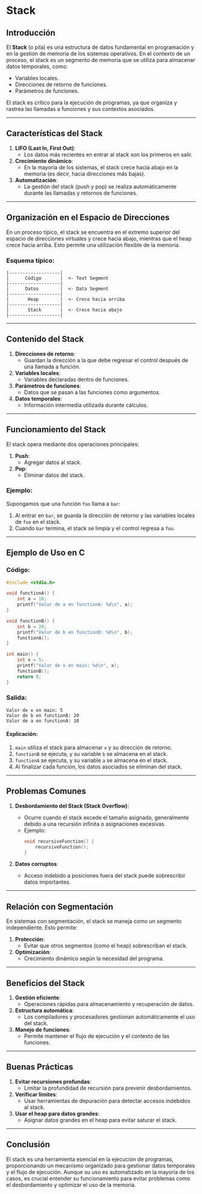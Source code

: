 
# Stack

## Introducción
El **Stack** (o pila) es una estructura de datos fundamental en programación y en la gestión de memoria de los sistemas operativos. En el contexto de un proceso, el stack es un segmento de memoria que se utiliza para almacenar datos temporales, como:
- Variables locales.
- Direcciones de retorno de funciones.
- Parámetros de funciones.

El stack es crítico para la ejecución de programas, ya que organiza y rastrea las llamadas a funciones y sus contextos asociados.

---

## Características del Stack
1. **LIFO (Last In, First Out)**:
   - Los datos más recientes en entrar al stack son los primeros en salir.
2. **Crecimiento dinámico**:
   - En la mayoría de los sistemas, el stack crece hacia abajo en la memoria (es decir, hacia direcciones más bajas).
3. **Automatización**:
   - La gestión del stack (push y pop) se realiza automáticamente durante las llamadas y retornos de funciones.

---

## Organización en el Espacio de Direcciones
En un proceso típico, el stack se encuentra en el extremo superior del espacio de direcciones virtuales y crece hacia abajo, mientras que el heap crece hacia arriba. Esto permite una utilización flexible de la memoria.

### Esquema típico:
```
|-------------------|
|      Código       |  <- Text Segment
|-------------------|
|      Datos        |  <- Data Segment
|-------------------|
|       Heap        |  <- Crece hacia arriba
|-------------------|
|       Stack       |  <- Crece hacia abajo
|-------------------|
```

---

## Contenido del Stack
1. **Direcciones de retorno**:
   - Guardan la dirección a la que debe regresar el control después de una llamada a función.
2. **Variables locales**:
   - Variables declaradas dentro de funciones.
3. **Parámetros de funciones**:
   - Datos que se pasan a las funciones como argumentos.
4. **Datos temporales**:
   - Información intermedia utilizada durante cálculos.

---

## Funcionamiento del Stack
El stack opera mediante dos operaciones principales:
1. **Push**:
   - Agregar datos al stack.
2. **Pop**:
   - Eliminar datos del stack.

### Ejemplo:
Supongamos que una función `foo` llama a `bar`:
1. Al entrar en `bar`, se guarda la dirección de retorno y las variables locales de `foo` en el stack.
2. Cuando `bar` termina, el stack se limpia y el control regresa a `foo`.

---

## Ejemplo de Uso en C
### Código:
```c
#include <stdio.h>

void functionA() {
    int a = 10;
    printf("Valor de a en functionA: %d\n", a);
}

void functionB() {
    int b = 20;
    printf("Valor de b en functionB: %d\n", b);
    functionA();
}

int main() {
    int x = 5;
    printf("Valor de x en main: %d\n", x);
    functionB();
    return 0;
}
```

### Salida:
```
Valor de x en main: 5
Valor de b en functionB: 20
Valor de a en functionA: 10
```

#### Explicación:
1. `main` utiliza el stack para almacenar `x` y su dirección de retorno.
2. `functionB` se ejecuta, y su variable `b` se almacena en el stack.
3. `functionA` se ejecuta, y su variable `a` se almacena en el stack.
4. Al finalizar cada función, los datos asociados se eliminan del stack.

---

## Problemas Comunes
1. **Desbordamiento del Stack (Stack Overflow)**:
   - Ocurre cuando el stack excede el tamaño asignado, generalmente debido a una recursión infinita o asignaciones excesivas.
   - Ejemplo:
     ```c
     void recursiveFunction() {
         recursiveFunction();
     }
     ```

2. **Datos corruptos**:
   - Acceso indebido a posiciones fuera del stack puede sobrescribir datos importantes.

---

## Relación con Segmentación
En sistemas con segmentación, el stack se maneja como un segmento independiente. Esto permite:
1. **Protección**:
   - Evitar que otros segmentos (como el heap) sobrescriban el stack.
2. **Optimización**:
   - Crecimiento dinámico según la necesidad del programa.

---

## Beneficios del Stack
1. **Gestión eficiente**:
   - Operaciones rápidas para almacenamiento y recuperación de datos.
2. **Estructura automática**:
   - Los compiladores y procesadores gestionan automáticamente el uso del stack.
3. **Manejo de funciones**:
   - Permite mantener el flujo de ejecución y el contexto de las funciones.

---

## Buenas Prácticas
1. **Evitar recursiones profundas**:
   - Limitar la profundidad de recursión para prevenir desbordamientos.
2. **Verificar límites**:
   - Usar herramientas de depuración para detectar accesos indebidos al stack.
3. **Usar el heap para datos grandes**:
   - Asignar datos grandes en el heap para evitar saturar el stack.

---

## Conclusión
El stack es una herramienta esencial en la ejecución de programas, proporcionando un mecanismo organizado para gestionar datos temporales y el flujo de ejecución. Aunque su uso es automatizado en la mayoría de los casos, es crucial entender su funcionamiento para evitar problemas como el desbordamiento y optimizar el uso de la memoria.
